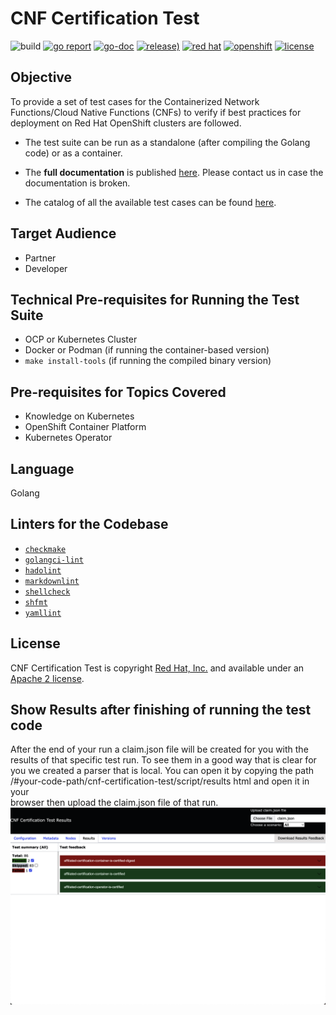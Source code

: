 # CNF Certification Test

![build](https://github.com/test-network-function/cnf-certification-test/actions/workflows/merge.yaml/badge.svg)
[![go report](https://goreportcard.com/badge/github.com/test-network-function/test-network-function)](https://goreportcard.com/report/github.com/test-network-function/cnf-certification-test)
[![go-doc](https://godoc.org/github.com/test-network-function/cnf-certification-test?status.svg)](https://godoc.org/github.com/test-network-function/cnf-certification-test)
[![release)](https://img.shields.io/github/v/release/test-network-function/cnf-certification-test?color=blue&label=%20&logo=semver&logoColor=white&style=flat)](https://github.com/test-network-function/cnf-certification-test/releases)
[![red hat](https://img.shields.io/badge/red%20hat---?color=gray&logo=redhat&logoColor=red&style=flat)](https://www.redhat.com)
[![openshift](https://img.shields.io/badge/openshift---?color=gray&logo=redhatopenshift&logoColor=red&style=flat)](https://www.redhat.com/en/technologies/cloud-computing/openshift)
[![license](https://img.shields.io/github/license/test-network-function/cnf-certification-test?color=blue&labelColor=gray&logo=apache&logoColor=lightgray&style=flat)](https://github.com/test-network-function/cnf-certification-test/blob/main/LICENSE)

## Objective

To provide a set of test cases for the Containerized Network Functions/Cloud
Native Functions (CNFs) to verify if best practices for deployment on Red Hat
OpenShift clusters are followed.

* The test suite can be run as a standalone (after compiling the Golang code)
or as a container.
* The **full documentation** is published
[here](https://test-network-function.github.io/cnf-certification-test/).
Please contact us in case the documentation is broken.

* The catalog of all the available test cases can be found [here](https://github.com/test-network-function/cnf-certification-test/blob/main/CATALOG.md).

## Target Audience

* Partner
* Developer

## Technical Pre-requisites for Running the Test Suite

* OCP or Kubernetes Cluster
* Docker or Podman (if running the container-based version)
* `make install-tools` (if running the compiled binary version)

## Pre-requisites for Topics Covered

* Knowledge on Kubernetes
* OpenShift Container Platform
* Kubernetes Operator

## Language

Golang

## Linters for the Codebase

* [`checkmake`](https://github.com/mrtazz/checkmake)
* [`golangci-lint`](https://github.com/golangci/golangci-lint)
* [`hadolint`](https://github.com/hadolint/hadolint)
* [`markdownlint`](https://github.com/igorshubovych/markdownlint-cli)
* [`shellcheck`](https://github.com/koalaman/shellcheck)
* [`shfmt`](https://github.com/mvdan/sh)
* [`yamllint`](https://github.com/adrienverge/yamllint)

## License

CNF Certification Test is copyright [Red Hat, Inc.](https://www.redhat.com) and available
under an
[Apache 2 license](https://github.com/test-network-function/cnf-certification-test/blob/main/LICENSE).

## Show Results after finishing of running the test code

After the end of your run a claim.json file will be created for you with the                                                           
results of that specific test run. To see them in a good way that is clear for                                                         
you we created a parser that is local. You can open it by copying the path                                                             
/#your-code-path/cnf-certification-test/script/results html and open it in your                                                        
browser then upload the claim.json file of that run.
 ![overview](docs/assets/images/htmlpage.png)